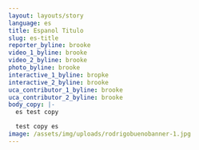 ```yaml
---
layout: layouts/story
language: es
title: Espanol Titulo
slug: es-title
reporter_byline: brooke
video_1_byline: brooke
video_2_byline: brooke
photo_byline: brooke
interactive_1_byline: bropke
interactive_2_byline: brooke
uca_contributor_1_byline: brooke
uca_contributor_2_byline: brooke
body_copy: |-
  es test copy

  test copy es
image: /assets/img/uploads/rodrigobuenobanner-1.jpg
---
```

